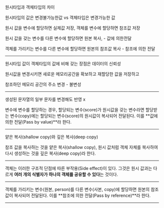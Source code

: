 원시타입과 객체타입의 차이

원시타입의 값은 변경불가능한값 vs 객체타입은 변경가능한 값

원시 값을 변수에 할당하면 실제값 저장, 객체를 변수에 할당하면 참조값 저장

원시 값을 갖는 변수를 다른 변수에 할당하면 원본 복사, - 값에 의한전달

객체를 가리키는 변수를 다른 변수에 할당하면 원본의 참조값 복사 - 참조에 의한 전달

---

원시타입 값이 객체타입의 값에 비해 갖는 장점은 데이터의 신뢰성

원시값을 변경시키면 새로운 메모리공간을 확보하고 재할당한 값을 저장하고

참조하던 메모리 공간의 주소 변경 - 불변성

---

생성된 문자열의 일부 문자를 변경해도 반영 x

변수에 변수를 할당하는 경우, 할당되는 변수(score)가 원시값을 갖는 변수라면 할당받는 변수(copy)에는 할당되는 변수(score)의 원시값이 복사되어 전달된다. 이를 **값에 의한 전달(Pass by value)**라 한다.

---

얕은 복사(shallow copy)와 깊은 복사(deep copy)

참조 값을 복사하는 것을 얕은 복사(shallow copy), 원시 값처럼 객체 자체를 복사하여 다시 생성하는 것을 깊은 복사(deep copy)라 한다.

---

객체는 이러한 구조적 단점에 따른 부작용(Side effect)이 있다. 그것은 원시 값과는 다르게 **여러 개의 식별자가 하나의 객체를 공유할 수 있다**는 것이다.

---

객체를 가리키는 변수(원본, person)를 다른 변수(사본, copy)에 할당하면 원본의 참조 값이 복사되어 전달된다. 이를 **참조에 의한 전달(Pass by reference)**라 한다.

---

